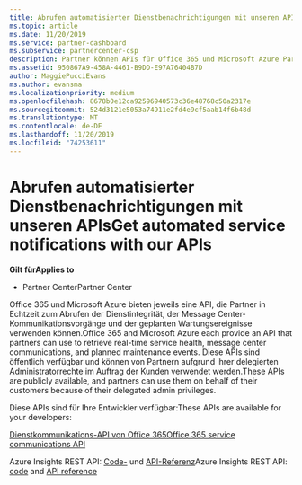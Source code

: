 ```yaml
---
title: Abrufen automatisierter Dienstbenachrichtigungen mit unseren APIs | Partner Center
ms.topic: article
ms.date: 11/20/2019
ms.service: partner-dashboard
ms.subservice: partnercenter-csp
description: Partner können APIs für Office 365 und Microsoft Azure Partner für Echtzeitdienst Integrität, Nachrichten Center Kommunikation und geplante Wartungs Ereignisse verwenden.
ms.assetid: 950867A9-458A-4461-B9DD-E97A76404B7D
author: MaggiePucciEvans
ms.author: evansma
ms.localizationpriority: medium
ms.openlocfilehash: 8678b0e12ca92596940573c36e48768c50a2317e
ms.sourcegitcommit: 524d3121e5053a74911e2fd4e9cf5aab14f6b48d
ms.translationtype: MT
ms.contentlocale: de-DE
ms.lasthandoff: 11/20/2019
ms.locfileid: "74253611"
---
```

# <a name="get-automated-service-notifications-with-our-apis"></a><span data-ttu-id="8a84f-103">Abrufen automatisierter Dienstbenachrichtigungen mit unseren APIs</span><span class="sxs-lookup"><span data-stu-id="8a84f-103">Get automated service notifications with our APIs</span></span>

<span data-ttu-id="8a84f-104">**Gilt für**</span><span class="sxs-lookup"><span data-stu-id="8a84f-104">**Applies to**</span></span>

-  <span data-ttu-id="8a84f-105">Partner Center</span><span class="sxs-lookup"><span data-stu-id="8a84f-105">Partner Center</span></span>

<span data-ttu-id="8a84f-106">Office 365 und Microsoft Azure bieten jeweils eine API, die Partner in Echtzeit zum Abrufen der Dienstintegrität, der Message Center-Kommunikationsvorgänge und der geplanten Wartungsereignisse verwenden können.</span><span class="sxs-lookup"><span data-stu-id="8a84f-106">Office 365 and Microsoft Azure each provide an API that partners can use to retrieve real-time service health, message center communications, and planned maintenance events.</span></span> <span data-ttu-id="8a84f-107">Diese APIs sind öffentlich verfügbar und können von Partnern aufgrund ihrer delegierten Administratorrechte im Auftrag der Kunden verwendet werden.</span><span class="sxs-lookup"><span data-stu-id="8a84f-107">These APIs are publicly available, and partners can use them on behalf of their customers because of their delegated admin privileges.</span></span>

<span data-ttu-id="8a84f-108">Diese APIs sind für Ihre Entwickler verfügbar:</span><span class="sxs-lookup"><span data-stu-id="8a84f-108">These APIs are available for your developers:</span></span>

[<span data-ttu-id="8a84f-109">Dienstkommunikations-API von Office 365</span><span class="sxs-lookup"><span data-stu-id="8a84f-109">Office 365 service communications API</span></span>](https://go.microsoft.com/fwlink/p/?LinkId=616899)

<span data-ttu-id="8a84f-110">Azure Insights REST API: [Code-](https://go.microsoft.com/fwlink/p/?LinkId=617299) und [API-Referenz](https://go.microsoft.com/fwlink/p/?LinkId=617300)</span><span class="sxs-lookup"><span data-stu-id="8a84f-110">Azure Insights REST API: [code](https://go.microsoft.com/fwlink/p/?LinkId=617299) and [API reference](https://go.microsoft.com/fwlink/p/?LinkId=617300)</span></span>

 

 



